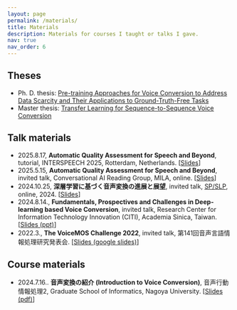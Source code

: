 ```yaml
---
layout: page
permalink: /materials/
title: Materials
description: Materials for courses I taught or talks I gave.
nav: true
nav_order: 6
---
```


## Theses

- Ph. D. thesis: [Pre-training Approaches for Voice Conversion to Address Data Scarcity and Their Applications to Ground-Truth-Free Tasks](../assets/pdf/phd-thesis.pdf)
- Master thesis: [Transfer Learning for Sequence-to-Sequence Voice Conversion](../assets/pdf/master-thesis.pdf)

## Talk materials

- 2025.8.17, **Automatic Quality Assessment for Speech and Beyond**, tutorial, INTERSPEECH 2025, Rotterdam, Netherlands. [[Slides](https://voicemos-challenge-2023.github.io/speech-synthesis-evaluation/IS2025_tutorial.pdf)]
- 2025.5.15, **Automatic Quality Assessment for Speech and Beyond**, invited talk, Conversational AI Reading Group, MILA, online. [[Slides](../assets/others/20250515-convai-mila-rg.pdf)]
- 2024.10.25, **深層学習に基づく音声変換の進展と展望**, invited talk, [SP/SLP](https://ken.ieice.org/ken/program/index.php?tgs_regid=1e123e2e4f2c2b52bf6e5759b39cf1404e85a5e112804baf829d6e661762190f&tgid=IEICE-SP), online, 2024. [[Slides](../assets/others/20241025-spslp.pptx)]
- 2024.8.14., **Fundamentals, Prospectives and Challenges in Deep-learning based Voice Conversion**, invited talk, Research Center for Information Technology Innovation (CITI), Academia Sinica, Taiwan. [[Slides (ppt)](../assets/others/20240814-citi-talk.pptx)]
- 2022.3., **The VoiceMOS Challenge 2022**, invited talk, 第141回音声言語情報処理研究発表会. [[Slides (google slides)](https://docs.google.com/presentation/d/1ORA2ivuYweHBLq1fQY4QbJhh5AS2SSwZ3_Vz6vN6o8Y/edit?usp=sharing)]

## Course materials

- 2024.7.16.. **音声変換の紹介 (Introduction to Voice Conversion)**, 音声行動情報処理2, Graduate School of Informatics, Nagoya University. [[Slides (pdf)](../assets/pdf/20240716-class.pdf)]